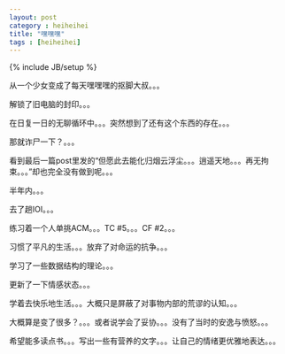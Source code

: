 ```yaml
---
layout: post
category : heiheihei
title: "嘿嘿嘿"
tags : [heiheihei]
---
```

{% include JB/setup %}

从一个少女变成了每天嘿嘿嘿的抠脚大叔。。。

解锁了旧电脑的封印。。。

在日复一日的无聊循环中。。。突然想到了还有这个东西的存在。。。

那就诈尸一下？。。。

看到最后一篇post里发的“但愿此去能化归烟云浮尘。。。逍遥天地。。。再无拘束。。。”却也完全没有做到呢。。。

半年内。。。

去了趟IOI。。。

练习着一个人单挑ACM。。。TC #5。。。CF #2。。。

习惯了平凡的生活。。。放弃了对命运的抗争。。。

学习了一些数据结构的理论。。。

更新了一下情感状态。。。

学着去快乐地生活。。。大概只是屏蔽了对事物内部的荒谬的认知。。。

大概算是变了很多？。。。或者说学会了妥协。。。没有了当时的安逸与愤怒。。。

希望能多读点书。。。写出一些有营养的文字。。。让自己的情绪更优雅地表达。。。
